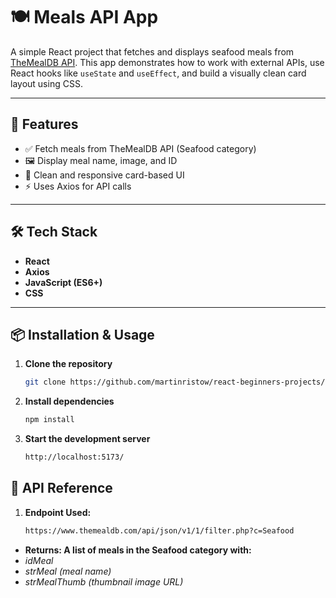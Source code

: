 # 🍽️ Meals API App

A simple React project that fetches and displays seafood meals from [TheMealDB API](https://www.themealdb.com/). This
app demonstrates how to work with external APIs, use React hooks like `useState` and `useEffect`, and build a visually
clean card layout using CSS.

---

## 🚀 Features

- ✅ Fetch meals from TheMealDB API (Seafood category)
- 🖼️ Display meal name, image, and ID
- 💅 Clean and responsive card-based UI
- ⚡ Uses Axios for API calls

---

## 🛠️ Tech Stack

- **React**
- **Axios**
- **JavaScript (ES6+)**
- **CSS**

---

## 📦 Installation & Usage

1. **Clone the repository**
   ```bash
   git clone https://github.com/martinristow/react-beginners-projects/tree/main/Meals-API

2. **Install dependencies**
    ```bash
   npm install

3. **Start the development server**
    ```bash
   http://localhost:5173/

## 📃 API Reference

1. **Endpoint Used:**

   ```bash
   https://www.themealdb.com/api/json/v1/1/filter.php?c=Seafood

- **Returns: A list of meals in the Seafood category with:**
- *idMeal*
- *strMeal (meal name)*
- *strMealThumb (thumbnail image URL)*